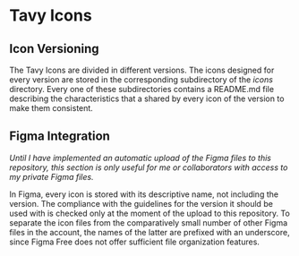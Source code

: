 # Tavy Icons


## Icon Versioning

The Tavy Icons are divided in different versions. The icons designed for every version are stored in the corresponding subdirectory of the *icons* directory.
Every one of these subdirectories contains a README.md file describing the characteristics that a shared by every icon of the version to make them consistent.


## Figma Integration

*Until I have implemented an automatic upload of the Figma files to this repository, this section is only useful for me or collaborators with access to my private Figma files.*

In Figma, every icon is stored with its descriptive name, not including the version.
The compliance with the guidelines for the version it should be used with is checked only at the moment of the upload to this repository.
To separate the icon files from the comparatively small number of other Figma files in the account,
the names of the latter are prefixed with an underscore, since Figma Free does not offer sufficient file organization features.
